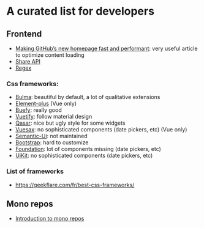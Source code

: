 # A curated list for developers

## Frontend

- [Making GitHub’s new homepage fast and performant](https://github.blog/2021-01-29-making-githubs-new-homepage-fast-and-performant/): very useful article to optimize content loading
- [Share API](https://web.dev/web-share/)
- [Regex](https://ihateregex.io/)

### Css frameworks:

- [Bulma](https://bulma.io/): beautiful by default, a lot of qualitative extensions
- [Element-plus](https://element-plus.org) (Vue only)
- [Buefy](https://buefy.org): really good
- [Vuetify](https://vuetifyjs.com/en/components/otp-input/): follow material design
- [Qasar](https://quasar.dev/vue-components/button-toggle): nice but ugly style for some widgets
- [Vuesax](https://vuesax.com/): no sophisticated components (date pickers, etc) (Vue only)
- [Semantic-Ui](https://semantic-ui.com/): not maintained
- [Bootstrap](https://getbootstrap.com/): hard to customize
- [Foundation](https://get.foundation/): lot of components missing (date pickers, etc)
- [UiKit](https://getuikit.com/): no sophisticated components (date pickers, etc)




### List of frameworks

- https://geekflare.com/fr/best-css-frameworks/

## Mono repos

- [Introduction to mono repos](https://www.youtube.com/watch?v=9iU_IE6vnJ8)
